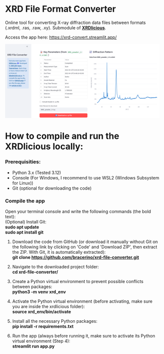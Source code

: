 # XRD File Format Converter
Online tool for converting X-ray diffraction data files between formats (.xrdml, .ras, .raw, .xy). Submodule of **[XRDlicious](xrdlicious.com)**.

Access the app here: https://xrd-convert.streamlit.app/

![XRD file format conversion](file_convert.png)

# **How to compile and run the XRDlicious locally:** 

### **Prerequisities**: 
- Python 3.x (Tested 3.12)
- Console (For Windows, I recommend to use WSL2 (Windows Subsystem for Linux))
- Git (optional for downloading the code)
  


### **Compile the app**  
Open your terminal console and write the following commands (the bold text):  
(Optional) Install Git:  
      **sudo apt update**  
      **sudo apt install git**    
      
1) Download the code from GitHub (or download it manually without Git on the following link by clicking on 'Code' and 'Download ZIP', then extract the ZIP. With Git, it is automatically extracted):  
      **git clone https://github.com/bracerino/xrd-file-converter.git**

2) Navigate to the downloaded project folder:  
      **cd xrd-file-converter/**

3) Create a Python virtual environment to prevent possible conflicts between packages:  
      **python3 -m venv xrd_env**

4) Activate the Python virtual environment (before activating, make sure you are inside the xrdlicious folder):  
      **source xrd_env/bin/activate**
   
5) Install all the necessary Python packages:  
      **pip install -r requirements.txt**

6) Run the app (always before running it, make sure to activate its Python virtual environment (Step 4):  
      **streamlit run app.py**
